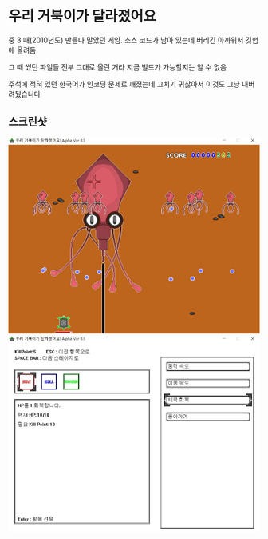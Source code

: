 # 우리 거북이가 달라졌어요

중 3 때(2010년도) 만들다 말았던 게임. 소스 코드가 남아 있는데 버리긴 아까워서 깃헙에 올려둠

그 때 썼던 파일들 전부 그대로 올린 거라 지금 빌드가 가능할지는 알 수 없음

주석에 적혀 있던 한국어가 인코딩 문제로 깨졌는데 고치기 귀찮아서 이것도 그냥 내버려뒀습니다

## 스크린샷

![](/1.jpg)
![](/2.jpg)
